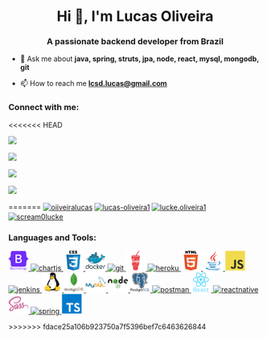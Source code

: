 <h1 align="center">Hi 👋, I'm Lucas Oliveira</h1>
<h3 align="center">A passionate backend developer from Brazil</h3>

- 💬 Ask me about **java, spring, struts, jpa, node, react, mysql, mongodb, git**

- 📫 How to reach me **lcsd.lucas@gmail.com**

<h3 align="left">Connect with me:</h3>
<p align="left">
<<<<<<< HEAD

<a href="https://www.linkedin.com/in/lucas-oliveira1/"><img src="https://img.shields.io/badge/-LinkedIn-0077B5?style=flat&logo=Linkedin&logoColor=white"/></a>

<a href="https://twitter.com/oiiveiralucas"><img src="https://img.shields.io/badge/-Twitter-%231DA1F2?style=flat&logo=twitter&logoColor=white"/></a>

<a href="https://www.instagram.com/scream0lucke/"><img src="https://img.shields.io/badge/-Instagram-E4405F?style=flat&logo=instagram&logoColor=white"/></a>

<a href="https://www.facebook.com/lucke.oliveira1/"><img src="https://img.shields.io/badge/-Facebook-1877F2?style=flat&logo=facebook&logoColor=white"/></a>

</p>
=======
<a href="https://twitter.com/oiiveiralucas" target="blank"><img align="center" src="https://cdn.jsdelivr.net/npm/simple-icons@3.0.1/icons/twitter.svg" alt="oiiveiralucas" height="30" width="40" /></a>
<a href="https://linkedin.com/in/lucas-oliveira1" target="blank"><img align="center" src="https://cdn.jsdelivr.net/npm/simple-icons@3.0.1/icons/linkedin.svg" alt="lucas-oliveira1" height="30" width="40" /></a>
<a href="https://fb.com/lucke.oliveira1" target="blank"><img align="center" src="https://cdn.jsdelivr.net/npm/simple-icons@3.0.1/icons/facebook.svg" alt="lucke.oliveira1" height="30" width="40" /></a>
<a href="https://instagram.com/scream0lucke" target="blank"><img align="center" src="https://cdn.jsdelivr.net/npm/simple-icons@3.0.1/icons/instagram.svg" alt="scream0lucke" height="30" width="40" /></a>
</p>

<h3 align="left">Languages and Tools:</h3>
<p align="left"> <a href="https://getbootstrap.com" target="_blank"> <img src="https://raw.githubusercontent.com/devicons/devicon/master/icons/bootstrap/bootstrap-plain-wordmark.svg" alt="bootstrap" width="40" height="40"/> </a> <a href="https://www.chartjs.org" target="_blank"> <img src="https://www.chartjs.org/media/logo-title.svg" alt="chartjs" width="40" height="40"/> </a> <a href="https://www.w3schools.com/css/" target="_blank"> <img src="https://raw.githubusercontent.com/devicons/devicon/master/icons/css3/css3-original-wordmark.svg" alt="css3" width="40" height="40"/> </a> <a href="https://www.docker.com/" target="_blank"> <img src="https://raw.githubusercontent.com/devicons/devicon/master/icons/docker/docker-original-wordmark.svg" alt="docker" width="40" height="40"/> </a> <a href="https://git-scm.com/" target="_blank"> <img src="https://www.vectorlogo.zone/logos/git-scm/git-scm-icon.svg" alt="git" width="40" height="40"/> </a> <a href="https://gulpjs.com" target="_blank"> <img src="https://raw.githubusercontent.com/devicons/devicon/master/icons/gulp/gulp-plain.svg" alt="gulp" width="40" height="40"/> </a> <a href="https://heroku.com" target="_blank"> <img src="https://www.vectorlogo.zone/logos/heroku/heroku-icon.svg" alt="heroku" width="40" height="40"/> </a> <a href="https://www.w3.org/html/" target="_blank"> <img src="https://raw.githubusercontent.com/devicons/devicon/master/icons/html5/html5-original-wordmark.svg" alt="html5" width="40" height="40"/> </a> <a href="https://www.java.com" target="_blank"> <img src="https://raw.githubusercontent.com/devicons/devicon/master/icons/java/java-original.svg" alt="java" width="40" height="40"/> </a> <a href="https://developer.mozilla.org/en-US/docs/Web/JavaScript" target="_blank"> <img src="https://raw.githubusercontent.com/devicons/devicon/master/icons/javascript/javascript-original.svg" alt="javascript" width="40" height="40"/> </a> <a href="https://www.jenkins.io" target="_blank"> <img src="https://www.vectorlogo.zone/logos/jenkins/jenkins-icon.svg" alt="jenkins" width="40" height="40"/> </a> <a href="https://www.linux.org/" target="_blank"> <img src="https://raw.githubusercontent.com/devicons/devicon/master/icons/linux/linux-original.svg" alt="linux" width="40" height="40"/> </a> <a href="https://www.mongodb.com/" target="_blank"> <img src="https://raw.githubusercontent.com/devicons/devicon/master/icons/mongodb/mongodb-original-wordmark.svg" alt="mongodb" width="40" height="40"/> </a> <a href="https://www.mysql.com/" target="_blank"> <img src="https://raw.githubusercontent.com/devicons/devicon/master/icons/mysql/mysql-original-wordmark.svg" alt="mysql" width="40" height="40"/> </a> <a href="https://nodejs.org" target="_blank"> <img src="https://raw.githubusercontent.com/devicons/devicon/master/icons/nodejs/nodejs-original-wordmark.svg" alt="nodejs" width="40" height="40"/> </a> <a href="https://www.postgresql.org" target="_blank"> <img src="https://raw.githubusercontent.com/devicons/devicon/master/icons/postgresql/postgresql-original-wordmark.svg" alt="postgresql" width="40" height="40"/> </a> <a href="https://postman.com" target="_blank"> <img src="https://www.vectorlogo.zone/logos/getpostman/getpostman-icon.svg" alt="postman" width="40" height="40"/> </a> <a href="https://reactjs.org/" target="_blank"> <img src="https://raw.githubusercontent.com/devicons/devicon/master/icons/react/react-original-wordmark.svg" alt="react" width="40" height="40"/> </a> <a href="https://reactnative.dev/" target="_blank"> <img src="https://reactnative.dev/img/header_logo.svg" alt="reactnative" width="40" height="40"/> </a> <a href="https://sass-lang.com" target="_blank"> <img src="https://raw.githubusercontent.com/devicons/devicon/master/icons/sass/sass-original.svg" alt="sass" width="40" height="40"/> </a> <a href="https://spring.io/" target="_blank"> <img src="https://www.vectorlogo.zone/logos/springio/springio-icon.svg" alt="spring" width="40" height="40"/> </a> <a href="https://www.typescriptlang.org/" target="_blank"> <img src="https://raw.githubusercontent.com/devicons/devicon/master/icons/typescript/typescript-original.svg" alt="typescript" width="40" height="40"/> </a> </p>
>>>>>>> fdace25a106b923750a7f5396bef7c6463626844
